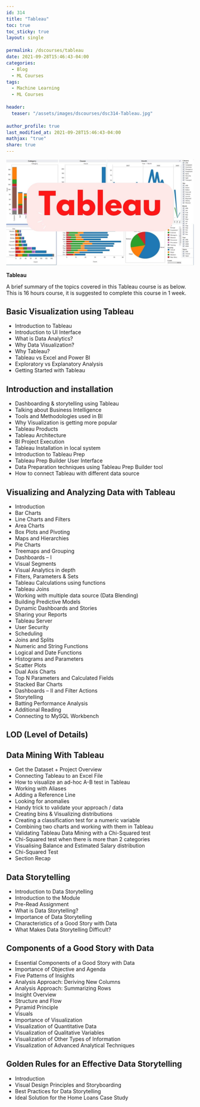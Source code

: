 ```yaml
---
id: 314    
title: "Tableau"
toc: true
toc_sticky: true
layout: single

permalink: /dscourses/tableau
date: 2021-09-28T15:46:43-04:00
categories:
  - Blog
  - ML Courses
tags: 
  - Machine Learning
  - ML Courses

header:
  teaser: "/assets/images/dscourses/dsc314-Tableau.jpg"

author_profile: true
last_modified_at: 2021-09-28T15:46:43-04:00
mathjax: "true"
share: true
---
```


![Tableau](/assets/images/dscourses/dsc314-Tableau.jpg)

**Tableau**

A brief summary of the topics covered in this Tableau course is as below. This is 16 hours course, it is suggested to complete this course in 1 week.

## Basic Visualization using Tableau
*   Introduction to Tableau
*   Introduction to UI Interface
*   What is Data Analytics?
*   Why Data Visualization?
*   Why Tableau?
*   Tableau vs Excel and Power BI
*   Exploratory vs Explanatory Analysis
*   Getting Started with Tableau

## Introduction and installation
*   Dashboarding & storytelling using Tableau
*   Talking about Business Intelligence
*   Tools and Methodologies used in BI
*   Why Visualization is getting more popular
*   Tableau Products
*   Tableau Architecture
*   BI Project Execution
*   Tableau Installation in local system
*   Introduction to Tableau Prep
*   Tableau Prep Builder User Interface
*   Data Preparation techniques using Tableau Prep Builder tool
*   How to connect Tableau with different data source

## Visualizing and Analyzing Data with Tableau
*   Introduction
*   Bar Charts
*   Line Charts and Filters
*   Area Charts
*   Box Plots and Pivoting
*   Maps and Hierarchies
*   Pie Charts
*   Treemaps and Grouping
*   Dashboards – I
*   Visual Segments
*   Visual Analytics in depth
*   Filters, Parameters & Sets
*   Tableau Calculations using functions
*   Tableau Joins
*   Working with multiple data source (Data Blending)
*   Building Predictive Models
*   Dynamic Dashboards and Stories
*   Sharing your Reports
*   Tableau Server
*   User Security
*   Scheduling
*   Joins and Splits
*   Numeric and String Functions
*   Logical and Date Functions
*   Histograms and Parameters
*   Scatter Plots
*   Dual Axis Charts
*   Top N Parameters and Calculated Fields
*   Stacked Bar Charts
*   Dashboards – II and Filter Actions
*   Storytelling
*   Batting Performance Analysis
*   Additional Reading
*   Connecting to MySQL Workbench

## LOD (Level of Details)

## Data Mining With Tableau
*   Get the Dataset + Project Overview
*   Connecting Tableau to an Excel File
*   How to visualize an ad-hoc A-B test in Tableau
*   Working with Aliases
*   Adding a Reference Line
*   Looking for anomalies
*   Handy trick to validate your approach / data
*   Creating bins & Visualizing distributions
*   Creating a classification test for a numeric variable
*   Combining two charts and working with them in Tableau
*   Validating Tableau Data Mining with a Chi-Squared test
*   Chi-Squared test when there is more than 2 categories
*   Visualising Balance and Estimated Salary distribution
*   Chi-Squared Test
*   Section Recap

## Data Storytelling
*   Introduction to Data Storytelling
*   Introduction to the Module
*   Pre-Read Assignment
*   What is Data Storytelling?
*   Importance of Data Storytelling
*   Characteristics of a Good Story with Data
*   What Makes Data Storytelling Difficult?

## Components of a Good Story with Data
*   Essential Components of a Good Story with Data
*   Importance of Objective and Agenda
*   Five Patterns of Insights
*   Analysis Approach: Deriving New Columns
*   Analysis Approach: Summarizing Rows
*   Insight Overview
*   Structure and Flow
*   Pyramid Principle
*   Visuals
*   Importance of Visualization
*   Visualization of Quantitative Data
*   Visualization of Qualitative Variables
*   Visualization of Other Types of Information
*   Visualization of Advanced Analytical Techniques

## Golden Rules for an Effective Data Storytelling
*   Introduction
*   Visual Design Principles and Storyboarding
*   Best Practices for Data Storytelling
*   Ideal Solution for the Home Loans Case Study